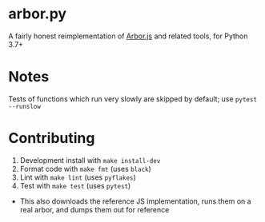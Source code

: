 # arbor.py

A fairly honest reimplementation of 
[Arbor.js](https://github.com/catmaid/CATMAID/blob/master/django/applications/catmaid/static/libs/catmaid/Arbor.js)
 and related tools, for Python 3.7+
 
# Notes

Tests of functions which run very slowly are skipped by default; use `pytest --runslow`

# Contributing

1. Development install with `make install-dev`
2. Format code with `make fmt` (uses `black`)
3. Lint with `make lint` (uses `pyflakes`) 
4. Test with `make test` (uses `pytest`)
  - This also downloads the reference JS implementation, runs them on a real arbor, and dumps them out for reference
